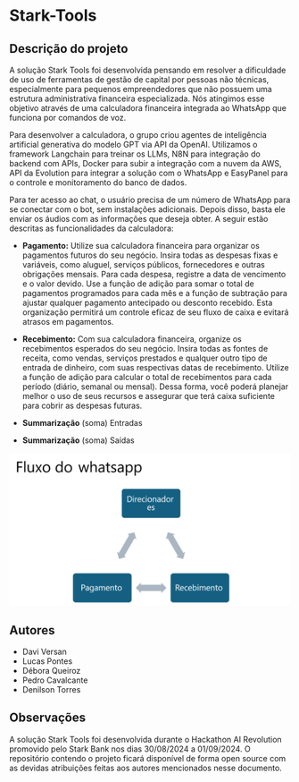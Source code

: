 # Stark-Tools

## Descrição do projeto

<p>A solução Stark Tools foi desenvolvida pensando em resolver a dificuldade de uso de ferramentas de gestão de capital por pessoas não técnicas, especialmente para pequenos empreendedores que não possuem uma estrutura administrativa financeira especializada. Nós atingimos esse objetivo através de uma calculadora financeira integrada ao WhatsApp que funciona por comandos de voz.</p>  

<p>Para desenvolver a calculadora, o grupo criou agentes de inteligência artificial generativa do modelo GPT via API da OpenAI. Utilizamos o framework Langchain para treinar os LLMs, N8N para integração do backend com APIs, Docker para subir a integração com a nuvem da AWS, API da Evolution para integrar a solução com o WhatsApp e EasyPanel para o controle e monitoramento do banco de dados.</p>

<p>Para ter acesso ao chat, o usuário precisa de um número de WhatsApp para se conectar com o bot, sem instalações adicionais. Depois disso, basta ele enviar os áudios com as informações que deseja obter. A seguir estão descritas as funcionalidades da calculadora: </p>
 

- **Pagamento:** Utilize sua calculadora financeira para organizar os pagamentos futuros do seu negócio. Insira todas as despesas fixas e variáveis, como aluguel, serviços públicos, fornecedores e outras obrigações mensais. Para cada despesa, registre a data de vencimento e o valor devido. Use a função de adição para somar o total de pagamentos programados para cada mês e a função de subtração para ajustar qualquer pagamento antecipado ou desconto recebido. Esta organização permitirá um controle eficaz de seu fluxo de caixa e evitará atrasos em pagamentos. 

- **Recebimento:** Com sua calculadora financeira, organize os recebimentos esperados do seu negócio. Insira todas as fontes de receita, como vendas, serviços prestados e qualquer outro tipo de entrada de dinheiro, com suas respectivas datas de recebimento. Utilize a função de adição para calcular o total de recebimentos para cada período (diário, semanal ou mensal). Dessa forma, você poderá planejar melhor o uso de seus recursos e assegurar que terá caixa suficiente para cobrir as despesas futuras. 

- **Summarização** (soma) Entradas 

- **Summarização** (soma) Saídas 

 
<img src="fluxo_whats.png" width="700" />

## Autores
- Davi Versan
- Lucas Pontes
- Débora Queiroz
- Pedro Cavalcante
- Denilson Torres

## Observações
A solução Stark Tools foi desenvolvida durante o Hackathon AI Revolution promovido pelo Stark Bank nos dias 30/08/2024 a 01/09/2024. O repositório contendo o projeto ficará disponível de forma open source com as devidas atribuições feitas aos autores mencionados nesse documento.



